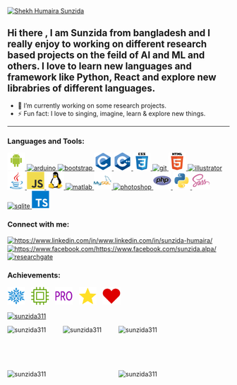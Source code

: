 [<img src='https://github.com/user-attachments/assets/eeb7ac51-21b7-4075-b10b-303f6b0b9380' alt='Shekh Humaira Sunzida' height='340' width='1280'>](https://github.com/user-attachments/assets/eeb7ac51-21b7-4075-b10b-303f6b0b9380)

Hi there  ,
I am Sunzida from bangladesh and I really enjoy to working on different research based projects on the feild of AI and ML and others. I love to learn new languages and framework like Python, React and explore new librabries of different languages.
---
- 🌱 I’m currently working on some research projects.
- ⚡ Fun fact: I love to singing, imagine, learn & explore new things.
---

<h3 align="left">Languages and Tools:</h3>
<p align="left"> <a href="https://developer.android.com" target="_blank" rel="noreferrer"> <img src="https://raw.githubusercontent.com/devicons/devicon/master/icons/android/android-original-wordmark.svg" alt="android" width="40" height="40"/> </a> <a href="https://www.arduino.cc/" target="_blank" rel="noreferrer"> <img src="https://cdn.worldvectorlogo.com/logos/arduino-1.svg" alt="arduino" width="40" height="40"/> </a> <a href="https://getbootstrap.com" target="_blank" rel="noreferrer"> <img src="https://github.com/user-attachments/assets/6319e202-d8de-45ef-b1b8-d3830f82fad2" alt="bootstrap" width="40" height="40"/> </a> <a href="https://www.cprogramming.com/" target="_blank" rel="noreferrer"> <img src="https://raw.githubusercontent.com/devicons/devicon/master/icons/c/c-original.svg" alt="c" width="40" height="40"/> </a> <a href="https://www.w3schools.com/cpp/" target="_blank" rel="noreferrer"> <img src="https://raw.githubusercontent.com/devicons/devicon/master/icons/cplusplus/cplusplus-original.svg" alt="cplusplus" width="40" height="40"/> </a> <a href="https://www.w3schools.com/css/" target="_blank" rel="noreferrer"> <img src="https://raw.githubusercontent.com/devicons/devicon/master/icons/css3/css3-original-wordmark.svg" alt="css3" width="40" height="40"/> </a> <a href="https://git-scm.com/" target="_blank" rel="noreferrer"> <img src="https://www.vectorlogo.zone/logos/git-scm/git-scm-icon.svg" alt="git" width="40" height="40"/> </a> <a href="https://www.w3.org/html/" target="_blank" rel="noreferrer"> <img src="https://raw.githubusercontent.com/devicons/devicon/master/icons/html5/html5-original-wordmark.svg" alt="html5" width="40" height="40"/> </a> <a href="https://www.adobe.com/in/products/illustrator.html" target="_blank" rel="noreferrer"> <img src="https://www.vectorlogo.zone/logos/adobe_illustrator/adobe_illustrator-icon.svg" alt="illustrator" width="40" height="40"/> </a> <a href="https://www.java.com" target="_blank" rel="noreferrer"> <img src="https://raw.githubusercontent.com/devicons/devicon/master/icons/java/java-original.svg" alt="java" width="40" height="40"/> </a> <a href="https://developer.mozilla.org/en-US/docs/Web/JavaScript" target="_blank" rel="noreferrer"> <img src="https://raw.githubusercontent.com/devicons/devicon/master/icons/javascript/javascript-original.svg" alt="javascript" width="40" height="40"/> </a> <a href="https://www.linux.org/" target="_blank" rel="noreferrer"> <img src="https://raw.githubusercontent.com/devicons/devicon/master/icons/linux/linux-original.svg" alt="linux" width="40" height="40"/> </a> <a href="https://www.mathworks.com/" target="_blank" rel="noreferrer"> <img src="https://upload.wikimedia.org/wikipedia/commons/2/21/Matlab_Logo.png" alt="matlab" width="40" height="40"/> </a> <a href="https://www.mysql.com/" target="_blank" rel="noreferrer"> <img src="https://raw.githubusercontent.com/devicons/devicon/master/icons/mysql/mysql-original-wordmark.svg" alt="mysql" width="40" height="40"/> </a> <a href="https://www.photoshop.com/en" target="_blank" rel="noreferrer"> <img src="https://github.com/user-attachments/assets/da2f82c4-4808-4a8e-8096-9f711be443a2" alt="photoshop" width="40" height="40"/> </a> <a href="https://www.php.net" target="_blank" rel="noreferrer"> <img src="https://raw.githubusercontent.com/devicons/devicon/master/icons/php/php-original.svg" alt="php" width="40" height="40"/> </a> <a href="https://www.python.org" target="_blank" rel="noreferrer"> <img src="https://raw.githubusercontent.com/devicons/devicon/master/icons/python/python-original.svg" alt="python" width="40" height="40"/> </a> <a href="https://sass-lang.com" target="_blank" rel="noreferrer"> <img src="https://raw.githubusercontent.com/devicons/devicon/master/icons/sass/sass-original.svg" alt="sass" width="40" height="40"/> </a> <a href="https://www.sqlite.org/" target="_blank" rel="noreferrer"> <img src="https://www.vectorlogo.zone/logos/sqlite/sqlite-icon.svg" alt="sqlite" width="40" height="40"/> </a> <a href="https://www.typescriptlang.org/" target="_blank" rel="noreferrer"> <img src="https://raw.githubusercontent.com/devicons/devicon/master/icons/typescript/typescript-original.svg" alt="typescript" width="40" height="40"/> </a> </p>

<h3 align="left">Connect with me:</h3>
<p align="left">
<a href="https://linkedin.com/in/https://www.linkedin.com/in/www.linkedin.com/in/sunzida-humaira/" target="blank"><img align="center" src="https://raw.githubusercontent.com/rahuldkjain/github-profile-readme-generator/master/src/images/icons/Social/linked-in-alt.svg" alt="https://www.linkedin.com/in/www.linkedin.com/in/sunzida-humaira/" height="30" width="40" /></a>
<a href="https://fb.com/https://www.facebook.com/https://www.facebook.com/sunzida.alpa/" target="blank"><img align="center" src="https://raw.githubusercontent.com/rahuldkjain/github-profile-readme-generator/master/src/images/icons/Social/facebook.svg" alt="https://www.facebook.com/https://www.facebook.com/sunzida.alpa/" height="30" width="40" /></a>
<a href="https://www.researchgate.net/profile/Shekh-Sunzida" target="blank"><img align="center" src="https://github.com/user-attachments/assets/a403fa88-eaa4-48d4-aaa3-17493e40bae4" alt="researchgate" height="30" width="40" /></a>
</p>

<h3 align="left">Achievements:</h3>
<p align="left">
<a href='https://archiveprogram.github.com/'><img src='https://raw.githubusercontent.com/acervenky/animated-github-badges/master/assets/acbadge.gif' width='40' height='40'></a> <a href='https://docs.github.com/en/developers'><img src='https://raw.githubusercontent.com/acervenky/animated-github-badges/master/assets/devbadge.gif' width='40' height='40'></a> <a href='https://github.com/pricing'><img src='https://raw.githubusercontent.com/acervenky/animated-github-badges/master/assets/pro.gif' width='40' height='40'></a> <a href='https://stars.github.com/'><img src='https://raw.githubusercontent.com/acervenky/animated-github-badges/master/assets/starbadge.gif' width='40' height='40'></a> <a href='https://docs.github.com/en/github/supporting-the-open-source-community-with-github-sponsors'><img src='https://raw.githubusercontent.com/acervenky/animated-github-badges/master/assets/sponsorbadge.gif' width='40' height='40'></a>
<br><p align="left"> <a href="https://github.com/ryo-ma/github-profile-trophy"><img src="https://github-profile-trophy.vercel.app/?username=sunzida311" alt="sunzida311" height='60' /></a> </p>
</p>


<p><img align="left" src="https://github-readme-stats.vercel.app/api/top-langs?username=sunzida311&show_icons=true&locale=en&layout=compact" width='25%' height='100px' alt="sunzida311" />
<img align="left" src="https://github-readme-streak-stats.herokuapp.com/?user=sunzida311&" alt="sunzida311" width='25%' height='100px' />
<img align="left" src="https://github-readme-stats.vercel.app/api?username=sunzida311&show_icons=true&locale=en" alt="sunzida311" width='25%' height='100px' /><br></p>
<p><img align="left" src="https://api.vaunt.dev/v1/github/entities/sunzida311/contributions?format=svg&private=true" alt="sunzida311" width='35%' height='300px' />
<img align="right" src="https://github.com/user-attachments/assets/f93edccd-6953-4b43-b24b-14685948e268" alt="sunzida311" width='50%' height='300px' /></p>



